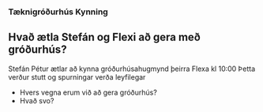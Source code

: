 ### Tæknigróðurhús Kynning

## Hvað ætla Stefán og Flexi að gera með gróðurhús?

Stefán Pétur ætlar að kynna gróðurhúsahugmynd þeirra Flexa
kl 10:00
Þetta verður stutt og spurningar verða leyfilegar


- Hvers vegna erum við að gera gróðurhús?
- Hvað svo?

